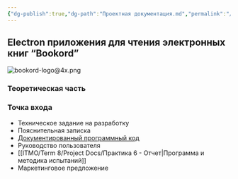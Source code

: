 ```yaml
---
{"dg-publish":true,"dg-path":"Проектная документация.md","permalink":"/proektnaya-dokumentacziya/","title":"Проектная документация","pinned":true,"tags":["gardenEntry"]}
---
```



## Electron приложения для чтения электронных книг “Bookord”

![bookord-logo@4x.png](/img/user/ITMO/Term%208/Project%20Docs/attachments/bookord-logo@4x.png)


### Теоретическая часть


### Точка входа


- Техническое задание на разработку
- Пояснительная записка
- [Документированный программный код](https://github.com/LiprikON2/Bookord)
- Руководство пользователя
- [[ITMO/Term 8/Project Docs/Практика 6 - Отчет\|Программа и методика испытаний]]
- Маркетинговое предложение
